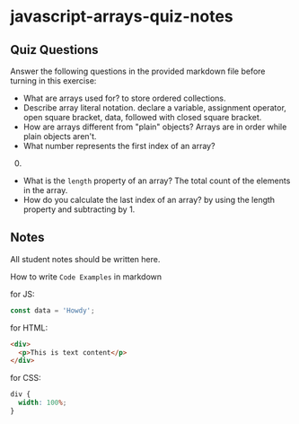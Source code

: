 # javascript-arrays-quiz-notes

## Quiz Questions

Answer the following questions in the provided markdown file before turning in this exercise:

- What are arrays used for?
  to store ordered collections.
- Describe array literal notation.
  declare a variable, assignment operator, open square bracket, data, followed with closed square bracket.
- How are arrays different from "plain" objects?
  Arrays are in order while plain objects aren't.
- What number represents the first index of an array?

0.

- What is the `length` property of an array?
  The total count of the elements in the array.
- How do you calculate the last index of an array?
  by using the length property and subtracting by 1.

## Notes

All student notes should be written here.

How to write `Code Examples` in markdown

for JS:

```javascript
const data = 'Howdy';
```

for HTML:

```html
<div>
  <p>This is text content</p>
</div>
```

for CSS:

```css
div {
  width: 100%;
}
```
